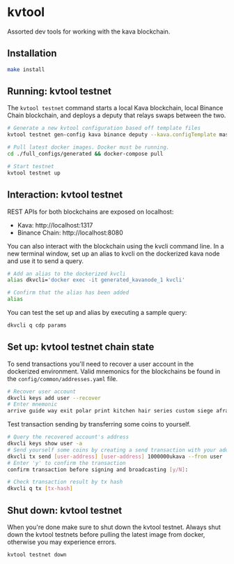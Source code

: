 # kvtool

Assorted dev tools for working with the kava blockchain.

## Installation

```bash
make install
```

## Running: kvtool testnet

The `kvtool testnet` command starts a local Kava blockchain, local Binance Chain blockchain, and deploys a deputy that relays swaps between the two.

```bash
# Generate a new kvtool configuration based off template files
kvtool testnet gen-config kava binance deputy --kava.configTemplate master

# Pull latest docker images. Docker must be running.
cd ./full_configs/generated && docker-compose pull

# Start testnet
kvtool testnet up
```

## Interaction: kvtool testnet

REST APIs for both blockchains are exposed on localhost:
- Kava: http://localhost:1317
- Binance Chain: http://localhost:8080

You can also interact with the blockchain using the kvcli command line. In a new terminal window, set up an alias to kvcli on the dockerized kava node and use it to send a query.

```bash
# Add an alias to the dockerized kvcli
alias dkvcli='docker exec -it generated_kavanode_1 kvcli'

# Confirm that the alias has been added
alias
```

You can test the set up and alias by executing a sample query:

```bash
dkvcli q cdp params
```

## Set up: kvtool testnet chain state

To send transactions you'll need to recover a user account in the dockerized environment. Valid mnemonics for the blockchains be found in the `config/common/addresses.yaml` file.

```bash
# Recover user account
dkvcli keys add user --recover
# Enter mnemonic
arrive guide way exit polar print kitchen hair series custom siege afraid shrug crew fashion mind script divorce pattern trust project regular robust safe
```

Test transaction sending by transferring some coins to yourself.
```bash
# Query the recovered account's address
dkvcli keys show user -a
# Send yourself some coins by creating a send transaction with your address as both sender and receiver
dkvcli tx send [user-address] [user-address] 1000000ukava --from user
# Enter 'y' to confirm the transaction
confirm transaction before signing and broadcasting [y/N]:

# Check transaction result by tx hash
dkvcli q tx [tx-hash]
```

## Shut down: kvtool testnet

When you're done make sure to shut down the kvtool testnet. Always shut down the kvtool testnets before pulling the latest image from docker, otherwise you may experience errors.

```bash
kvtool testnet down
```
